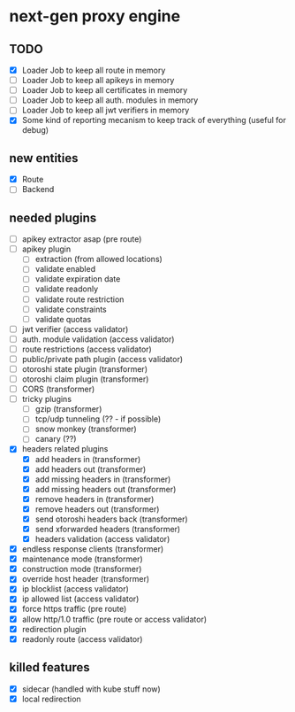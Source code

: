 # next-gen proxy engine

## TODO

- [x] Loader Job to keep all route in memory
- [ ] Loader Job to keep all apikeys in memory
- [ ] Loader Job to keep all certificates in memory
- [ ] Loader Job to keep all auth. modules in memory
- [ ] Loader Job to keep all jwt verifiers in memory
- [x] Some kind of reporting mecanism to keep track of everything (useful for debug)

## new entities

- [x] Route
- [ ] Backend

## needed plugins

- [ ] apikey extractor asap (pre route)
- [ ] apikey plugin
  - [ ] extraction (from allowed locations)
  - [ ] validate enabled
  - [ ] validate expiration date
  - [ ] validate readonly
  - [ ] validate route restriction
  - [ ] validate constraints
  - [ ] validate quotas
- [ ] jwt verifier (access validator)
- [ ] auth. module validation (access validator)
- [ ] route restrictions (access validator)
- [ ] public/private path plugin (access validator)
- [ ] otoroshi state plugin (transformer)
- [ ] otoroshi claim plugin (transformer)
- [ ] CORS (transformer)
- [ ] tricky plugins
  - [ ] gzip (transformer)
  - [ ] tcp/udp tunneling (?? - if possible)
  - [ ] snow monkey (transformer)
  - [ ] canary (??)
- [x] headers related plugins
  - [x] add headers in (transformer)
  - [x] add headers out (transformer)
  - [x] add missing headers in (transformer)
  - [x] add missing headers out (transformer)
  - [x] remove headers in (transformer)
  - [x] remove headers out (transformer)
  - [x] send otoroshi headers back (transformer)
  - [x] send xforwarded headers (transformer)
  - [x] headers validation (access validator)
- [x] endless response clients (transformer)
- [x] maintenance mode (transformer)
- [x] construction mode (transformer)
- [x] override host header (transformer)
- [x] ip blocklist (access validator)
- [x] ip allowed list (access validator)
- [x] force https traffic (pre route)
- [x] allow http/1.0 traffic (pre route or access validator)
- [x] redirection plugin
- [x] readonly route (access validator)

## killed features

- [x] sidecar (handled with kube stuff now)
- [x] local redirection
